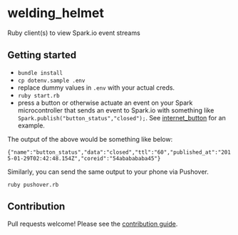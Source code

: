 # welding_helmet

Ruby client(s) to view Spark.io event streams

## Getting started

- `bundle install`
- `cp dotenv.sample .env`
- replace dummy values in `.env` with your actual creds.
- `ruby start.rb`
- press a button or otherwise actuate an event on your Spark microcontroller that sends an event to Spark.io with something like `Spark.publish("button_status","closed");`. See [internet_button](https://github.com/chaserx/internet_button) for an example.

The output of the above would be something like below:

`{"name":"button_status","data":"closed","ttl":"60","published_at":"2015-01-29T02:42:48.154Z","coreid":"54ababababa45"}`

Similarly, you can send the same output to your phone via Pushover.

`ruby pushover.rb`

## Contribution

Pull requests welcome! Please see the [contribution guide](CONTRIBUTING.md).
